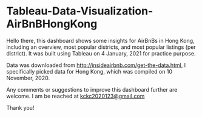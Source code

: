# Tableau-Data-Visualization-AirBnBHongKong

Hello there, this dashboard shows some insights for AirBnBs in Hong Kong, including an overview, most popular districts, and most popular listings (per district). It was built using Tableau on 4 January, 2021 for practice purpose.

Data was downloaded from http://insideairbnb.com/get-the-data.html, I specifically picked  data for Hong Kong, which was compiled on 10 November, 2020. 

Any comments or suggestions to improve this dashboard further are welcome. I am be reached at kckc2020123@gmail.com

Thank you!

